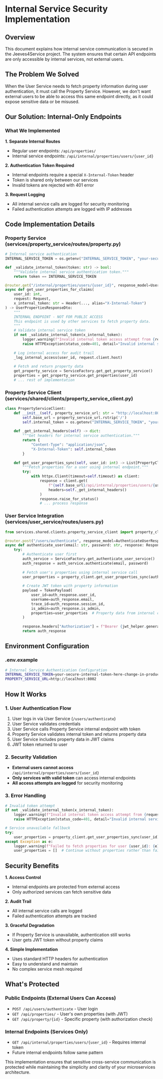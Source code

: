 # Internal Service Security Implementation

## Overview

This document explains how internal service communication is secured in the Jeeves4Service project. The system ensures that certain API endpoints are only accessible by internal services, not external users.

## The Problem We Solved

When the User Service needs to fetch property information during user authentication, it must call the Property Service. However, we don't want external users to be able to access this same endpoint directly, as it could expose sensitive data or be misused.

## Our Solution: Internal-Only Endpoints

### What We Implemented

**1. Separate Internal Routes**
- Regular user endpoints: `/api/properties/` 
- Internal service endpoints: `/api/internal/properties/users/{user_id}`

**2. Authentication Token Required**
- Internal endpoints require a special `X-Internal-Token` header
- Token is shared only between our services
- Invalid tokens are rejected with 401 error

**3. Request Logging**
- All internal service calls are logged for security monitoring
- Failed authentication attempts are logged with IP addresses

## Code Implementation Details

### Property Service (services/property_service/routes/property.py)

```python
# Internal service authentication
INTERNAL_SERVICE_TOKEN = os.getenv("INTERNAL_SERVICE_TOKEN", "your-secure-internal-token-here")

def _validate_internal_token(token: str) -> bool:
    """Validate internal service authentication token."""
    return token == INTERNAL_SERVICE_TOKEN

@router.get("/internal/properties/users/{user_id}", response_model=UserPropertiesResponseDto)
async def get_user_properties_for_claims(
    user_id: int,
    request: Request,
    x_internal_token: str = Header(..., alias="X-Internal-Token")
) -> UserPropertiesResponseDto:
    """
    INTERNAL ENDPOINT - NOT FOR PUBLIC ACCESS
    This endpoint is used by other services to fetch property data.
    """
    # Validate internal service token
    if not _validate_internal_token(x_internal_token):
        logger.warning(f"Invalid internal token access attempt from {request.client.host}")
        raise HTTPException(status_code=401, detail="Invalid internal service token")
    
    # Log internal access for audit trail
    _log_internal_access(user_id, request.client.host)
    
    # Fetch and return property data
    get_property_service = ServiceFactory.get_get_property_service()
    properties = get_property_service.get_properties(user_id)
    # ... rest of implementation
```

### Property Service Client (services/shared/clients/property_service_client.py)

```python
class PropertyServiceClient:
    def __init__(self, property_service_url: str = "http://localhost:8002"):
        self.base_url = property_service_url.rstrip('/')
        self.internal_token = os.getenv("INTERNAL_SERVICE_TOKEN", "your-secure-internal-token-here")
    
    def _get_internal_headers(self) -> dict:
        """Get headers for internal service authentication."""
        return {
            "Content-Type": "application/json",
            "X-Internal-Token": self.internal_token
        }
    
    def get_user_properties_sync(self, user_id: int) -> List[PropertyClaimDto]:
        """Fetch properties for a user using internal endpoint."""
        try:
            with httpx.Client(timeout=self.timeout) as client:
                response = client.get(
                    f"{self.base_url}/api/internal/properties/users/{user_id}",
                    headers=self._get_internal_headers()
                )
                response.raise_for_status()
                # ... process response
```

### User Service Integration (services/user_service/routes/users.py)

```python
from services.shared.clients.property_service_client import property_client

@router.post("/users/authenticate", response_model=AuthenticateUserResponse)
async def authenticate_user(email: str, password: str, response: Response) -> AuthenticateUserResponse:
    try:
        # Authenticate user first
        auth_service = ServiceFactory.get_authenticate_user_service()
        auth_response = auth_service.authenticate(email, password)
        
        # Fetch user's properties using internal service call
        user_properties = property_client.get_user_properties_sync(auth_response.user_id)
        
        # Create JWT token with property information
        payload = TokenPayload(
            user_id=auth_response.user_id,
            username=auth_response.email,
            trace_id=auth_response.session_id,
            is_admin=auth_response.is_admin,
            properties=user_properties  # Property data from internal call
        )
        
        response.headers["Authorization"] = f"Bearer {jwt_helper.generate_token(payload)}"
        return auth_response
```

## Environment Configuration

### .env.example
```bash
# Internal Service Authentication Configuration
INTERNAL_SERVICE_TOKEN=your-secure-internal-token-here-change-in-production
PROPERTY_SERVICE_URL=http://localhost:8002
```

## How It Works

### 1. User Authentication Flow
1. User logs in via User Service (`/users/authenticate`)
2. User Service validates credentials
3. User Service calls Property Service internal endpoint with token
4. Property Service validates internal token and returns property data
5. User Service includes property data in JWT claims
6. JWT token returned to user

### 2. Security Validation
- **External users cannot access** `/api/internal/properties/users/{user_id}` 
- **Only services with valid token** can access internal endpoints
- **All access attempts are logged** for security monitoring

### 3. Error Handling
```python
# Invalid token attempt
if not _validate_internal_token(x_internal_token):
    logger.warning(f"Invalid internal token access attempt from {request.client.host}")
    raise HTTPException(status_code=401, detail="Invalid internal service token")

# Service unavailable fallback
try:
    user_properties = property_client.get_user_properties_sync(user_id)
except Exception as e:
    logger.warning(f"Failed to fetch properties for user {user_id}: {e}")
    user_properties = []  # Continue without properties rather than fail
```

## Security Benefits

**1. Access Control**
- Internal endpoints are protected from external access
- Only authorized services can fetch sensitive data

**2. Audit Trail**
- All internal service calls are logged
- Failed authentication attempts are tracked

**3. Graceful Degradation**
- If Property Service is unavailable, authentication still works
- User gets JWT token without property claims

**4. Simple Implementation**
- Uses standard HTTP headers for authentication
- Easy to understand and maintain
- No complex service mesh required

## What's Protected

### Public Endpoints (External Users Can Access)
- `POST /api/users/authenticate` - User login
- `GET /api/properties/` - User's own properties (with JWT)
- `GET /api/property/{id}` - Specific property (with authorization check)

### Internal Endpoints (Services Only)
- `GET /api/internal/properties/users/{user_id}` - Requires internal token
- Future internal endpoints follow same pattern

This implementation ensures that sensitive cross-service communication is protected while maintaining the simplicity and clarity of your microservices architecture.
